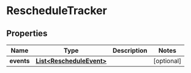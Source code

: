 

# RescheduleTracker


## Properties

| Name | Type | Description | Notes |
|------------ | ------------- | ------------- | -------------|
|**events** | [**List&lt;RescheduleEvent&gt;**](RescheduleEvent.md) |  |  [optional] |



